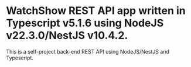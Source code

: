 # WatchShow REST API app written in Typescript v5.1.6 using NodeJS v22.3.0/NestJS v10.4.2.
This is a self-project back-end REST API using NodeJS/NestJS and Typescript.
